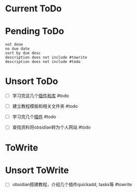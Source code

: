 
# Current ToDo


# Pending ToDo
```tasks
not done
no due date
sort by due desc
description does not include #towrite 
description does not include #todo 
```


# Unsort ToDo
- [ ] 学习完这几个[插件和库](https://www.bilibili.com/video/BV18Y4y1H7Gu/?vd_source=64171f856db920efec690ac6c00f5cee) #todo
- [ ] 建立教程模板和相关文件夹 #todo
- [ ] 学习完几个[插件](https://www.bilibili.com/video/BV18Y4y1H7Gu/?vd_source=64171f856db920efec690ac6c00f5cee) #todo
- [ ] 查找资料将obsidian转为个人网站 #todo


# ToWrite


# Unsort ToWrite
- [ ] obsidian搭建教程，介绍几个插件quickadd, tasks等 #towrite 


